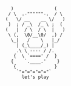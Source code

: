          )               (
        / \  .-""""""-.  / \
       (   \/ __    __ \/   )
        )  ; / _\  /_ \ ;  (
       (   |  / \  / \  |   )
        \ (,  \0/__\0/  ,) /
         \_|   /    \   |_/
           | (_\____/_) |
           .\ \ ---- / /.
          {  \ `====' /  }
         {    `.____.'    }
          {              }
           `"="="="="="`
             let's play
       
